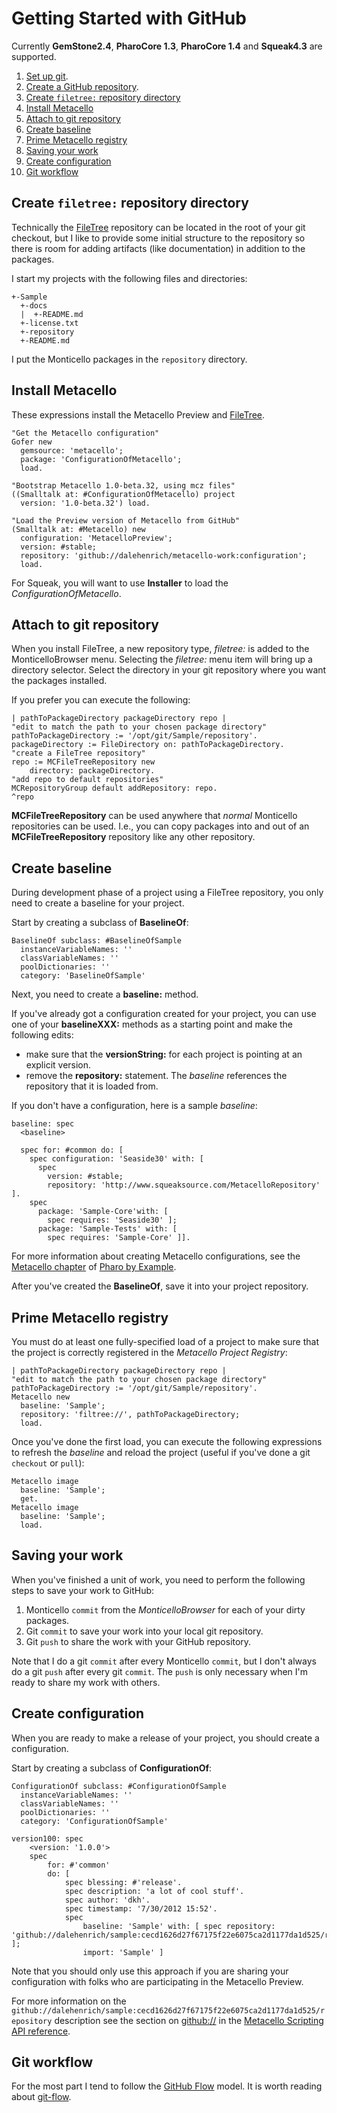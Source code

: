 # Getting Started with GitHub

Currently **GemStone2.4**, **PharoCore 1.3**, **PharoCore 1.4** and **Squeak4.3** are supported.

1. [Set up git][1].
2. [Create a GitHub repository][2].
3. [Create `filetree:` repository directory](#create-filetree-repository-direcotry)
4. [Install Metacello](#install-metacello)
5. [Attach to git repository](#attach-to-git-repository)
7. [Create baseline](#create-baseline)
8. [Prime Metacello registry](#prime-metacello-registry)
9. [Saving your work](#saving-your-work)
11. [Create configuration](#create-configuration)
12. [Git workflow](#git-workflow)

## Create `filetree:` repository directory
Technically the [FileTree][3] repository can be located in the root of
your git checkout, but I like to provide some initial structure to the
repository so there is room for adding artifacts (like documentation) in
addition to the packages. 

I start my projects with the following files and directories:

```
+-Sample
  +-docs
  |  +-README.md
  +-license.txt
  +-repository
  +-README.md
```

I put the Monticello packages in the `repository` directory.

## Install Metacello

These expressions install the Metacello Preview and [FileTree][3].

```Smalltalk
"Get the Metacello configuration"
Gofer new
  gemsource: 'metacello';
  package: 'ConfigurationOfMetacello';
  load.

"Bootstrap Metacello 1.0-beta.32, using mcz files"
((Smalltalk at: #ConfigurationOfMetacello) project 
  version: '1.0-beta.32') load.

"Load the Preview version of Metacello from GitHub"
(Smalltalk at: #Metacello) new
  configuration: 'MetacelloPreview';
  version: #stable;
  repository: 'github://dalehenrich/metacello-work:configuration';
  load.
```

For Squeak, you will want to use **Installer** to load the
*ConfigurationOfMetacello*.

## Attach to git repository

When you install FileTree, a new repository type, *filetree:* is added
to the MonticelloBrowser menu. Selecting the *filetree:* menu item will
bring up a directory selector. Select the directory in your git
repository where you want the packages installed.

If you prefer you can execute the following:

```Smalltalk
| pathToPackageDirectory packageDirectory repo |
"edit to match the path to your chosen package directory"
pathToPackageDirectory := '/opt/git/Sample/repository'.
packageDirectory := FileDirectory on: pathToPackageDirectory.
"create a FileTree repository"
repo := MCFileTreeRepository new
    directory: packageDirectory.
"add repo to default repositories"
MCRepositoryGroup default addRepository: repo.
^repo
```

**MCFileTreeRepository** can be used anywhere that *normal* Monticello
repositories can be used. I.e., you can copy packages into and out of an **MCFileTreeRepository** repository like any other repository.

## Create baseline

During development phase of a project using a FileTree repository, you
only need to create a baseline for your project.

Start by creating a subclass of **BaselineOf**:

```Smalltalk
BaselineOf subclass: #BaselineOfSample
  instanceVariableNames: ''
  classVariableNames: ''
  poolDictionaries: ''
  category: 'BaselineOfSample'
```

Next, you need to create a **baseline:** method. 

If you've already got a 
configuration created for your project, you can
use one of your **baselineXXX:** methods as a starting point and make the following edits:

* make sure that the **versionString:** for each project is pointing at
  an explicit version.
* remove the **repository:** statement. The *baseline* references the
  repository that it is loaded from.

If you don't have a configuration, here is a sample *baseline*:

```Smalltalk
baseline: spec
  <baseline>

  spec for: #common do: [
    spec configuration: 'Seaside30' with: [
      spec
        version: #stable;
        repository: 'http://www.squeaksource.com/MetacelloRepository' ].
    spec
      package: 'Sample-Core'with: [
        spec requires: 'Seaside30' ];
      package: 'Sample-Tests' with: [
        spec requires: 'Sample-Core' ]].
```

For more information about creating Metacello configurations, see the
[Metacello chapter][4] of [Pharo by Example][5].

After you've created the **BaselineOf**, save it into
your project repository.

## Prime Metacello registry

You must do at least one fully-specified load of a project to make sure
that the project is correctly registered in the *Metacello Project
Registry*:

```Smalltalk
| pathToPackageDirectory packageDirectory repo |
"edit to match the path to your chosen package directory"
pathToPackageDirectory := '/opt/git/Sample/repository'.
Metacello new
  baseline: 'Sample';
  repository: 'filtree://', pathToPackageDirectory;
  load.
```

Once you've done the first load, you can execute the following
expressions to refresh the *baseline* and reload the project (useful if
you've done a git `checkout` or `pull`):

```Smalltalk
Metacello image
  baseline: 'Sample';
  get.
Metacello image
  baseline: 'Sample';
  load.
```

## Saving your work

When you've finished  a unit of work, you need to perform the following
steps to save your work to GitHub:

1. Monticello `commit` from the *MonticelloBrowser* for each of your
   dirty packages.
2. Git `commit` to save your work into your local git repository.
3. Git `push` to share the work with your GitHub repository. 

Note that I do a git `commit` after every Monticello `commit`, but I don't always do a git `push` after every git `commit`. The `push` is only necessary when I'm ready to share my work with others.

## Create configuration

When you are ready to make a release of your project, you should create
a configuration.

Start by creating a subclass of **ConfigurationOf**:

```Smalltalk
ConfigurationOf subclass: #ConfigurationOfSample
  instanceVariableNames: ''
  classVariableNames: ''
  poolDictionaries: ''
  category: 'ConfigurationOfSample'
```
 
```Smalltalk
version100: spec
    <version: '1.0.0'>
    spec
        for: #'common'
        do: [ 
            spec blessing: #'release'.
            spec description: 'a lot of cool stuff'.
            spec author: 'dkh'.
            spec timestamp: '7/30/2012 15:52'.
            spec
                baseline: 'Sample' with: [ spec repository: 'github://dalehenrich/sample:cecd1626d27f67175f22e6075ca2d1177da1d525/repository' ];
                import: 'Sample' ]
```

Note that you should only use this approach if you are sharing your
configuration with folks who are participating in the Metacello Preview.

For more information on the `github://dalehenrich/sample:cecd1626d27f67175f22e6075ca2d1177da1d525/repository` description see the section on
[github://](MetacelloScriptingAPI.md#github) in the [Metacello Scripting API
reference](MetacelloScriptingAPI.md).

## Git workflow

For the most part I tend to follow the [GitHub Flow][6] model. It is
worth reading about [git-flow][7]. 

[1]: https://help.github.com/articles/set-up-git
[2]: https://help.github.com/articles/create-a-repo
[3]: https://github.com/dalehenrich/filetree
[4]: http://pharobooks.gforge.inria.fr/PharoByExampleTwo-Eng/latest/Metacello.pdf
[5]: http://pharobyexample.org/
[6]: http://scottchacon.com/2011/08/31/github-flow.html
[7]: http://nvie.com/posts/a-successful-git-branching-model/

